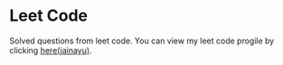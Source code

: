# Leet Code
Solved questions from leet code. You can view my leet code progile by clicking [here(jainayu)](https://leetcode.com/jainayu/).

